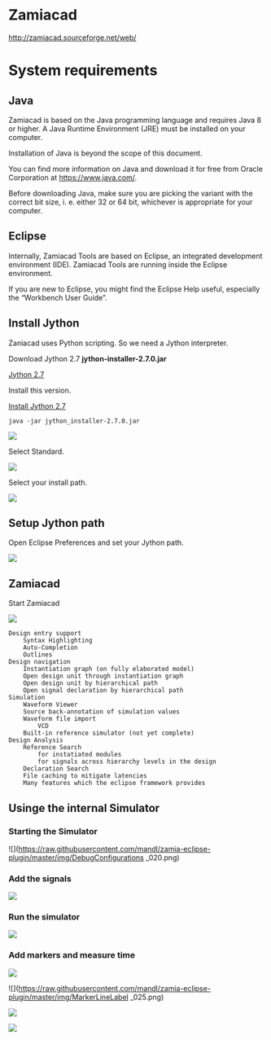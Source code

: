 # Zamiacad

http://zamiacad.sourceforge.net/web/

# System requirements

## Java

Zamiacad is based on the Java programming language and requires Java 8 or higher. A Java Runtime Environment (JRE) must be installed on your computer.

Installation of Java is beyond the scope of this document. 

You can find more information on Java and download it for free from Oracle Corporation at https://www.java.com/.

Before downloading Java, make sure you are picking the variant with the correct bit size, i. e. either 32 or 64 bit, whichever is appropriate for your computer.


## Eclipse

Internally, Zamiacad Tools are based on Eclipse, an integrated development environment (IDE). Zamiacad Tools are running inside the Eclipse environment. 

If you are new to Eclipse, you might find the Eclipse Help useful, especially the “Workbench User Guide”.


## Install Jython


Zaniacad uses Python scripting. So we need a Jython interpreter.
 
Download Jython 2.7 **jython-installer-2.7.0.jar**

[Jython 2.7](http://www.jython.org)

Install this version.

[Install Jython 2.7](https://wiki.python.org/jython/InstallationInstructions#id2)

	java -jar jython_installer-2.7.0.jar


![](https://raw.githubusercontent.com/mandl/zamia-eclipse-plugin/master/img/JythonInstallation_01.png)


Select Standard.

![](https://raw.githubusercontent.com/mandl/zamia-eclipse-plugin/master/img/JythonInstallation_02.png)

Select your install path. 

![](https://raw.githubusercontent.com/mandl/zamia-eclipse-plugin/master/img/JythonInstallation_03.png)






## Setup Jython path


Open Eclipse Preferences and set your Jython path.

![](https://raw.githubusercontent.com/mandl/zamia-eclipse-plugin/master/img/PreferencesZamiaCAD.png)


## Zamiacad

Start Zamiacad


![](https://raw.githubusercontent.com/mandl/zamia-eclipse-plugin/master/img/zamiaCAD.png)




    Design entry support
        Syntax Highlighting
        Auto-Completion
        Outlines
    Design navigation
        Instantiation graph (on fully elaborated model)
        Open design unit through instantiation graph
        Open design unit by hierarchical path
        Open signal declaration by hierarchical path
    Simulation
        Waveform Viewer
        Source back-annotation of simulation values
        Waveform file import
            VCD
        Built-in reference simulator (not yet complete)
    Design Analysis
        Reference Search
            for instatiated modules
            for signals across hierarchy levels in the design
        Declaration Search
        File caching to mitigate latencies
        Many features which the eclipse framework provides


## Usinge the internal Simulator

### Starting the Simulator

![](https://raw.githubusercontent.com/mandl/zamia-eclipse-plugin/master/img/DebugConfigurations _020.png)



### Add the signals

![](https://raw.githubusercontent.com/mandl/zamia-eclipse-plugin/master/img/addSignal.png)


### Run the simulator

![](https://raw.githubusercontent.com/mandl/zamia-eclipse-plugin/master/img/runSim.png)


### Add markers and measure time


![](https://raw.githubusercontent.com/mandl/zamia-eclipse-plugin/master/img/addMarker.png)


![](https://raw.githubusercontent.com/mandl/zamia-eclipse-plugin/master/img/MarkerLineLabel _025.png)



![](https://raw.githubusercontent.com/mandl/zamia-eclipse-plugin/master/img/addMarker_2.png)



![](https://raw.githubusercontent.com/mandl/zamia-eclipse-plugin/master/img/addMarker_3.png)













